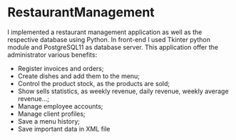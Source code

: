# RestaurantManagement
I implemented a restaurant management application as well as the respective database using Python. In front-end I used Tkinter python module and PostgreSQL11 as database server.
This application offer the administrator various benefits:
  - Register invoices and orders;
  - Create dishes and add them to the menu;
  - Control the product stock, as the products are sold;
  - Show sells statistics, as weekly revenue, daily revenue, weekly average revenue...;
  - Manage employee accounts;
  - Manage client profiles;
  - Save a menu history;
  - Save important data in XML file
